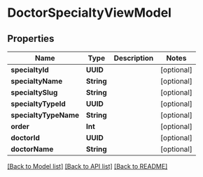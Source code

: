# DoctorSpecialtyViewModel

## Properties
Name | Type | Description | Notes
------------ | ------------- | ------------- | -------------
**specialtyId** | **UUID** |  | [optional] 
**specialtyName** | **String** |  | [optional] 
**specialtySlug** | **String** |  | [optional] 
**specialtyTypeId** | **UUID** |  | [optional] 
**specialtyTypeName** | **String** |  | [optional] 
**order** | **Int** |  | [optional] 
**doctorId** | **UUID** |  | [optional] 
**doctorName** | **String** |  | [optional] 

[[Back to Model list]](../README.md#documentation-for-models) [[Back to API list]](../README.md#documentation-for-api-endpoints) [[Back to README]](../README.md)


